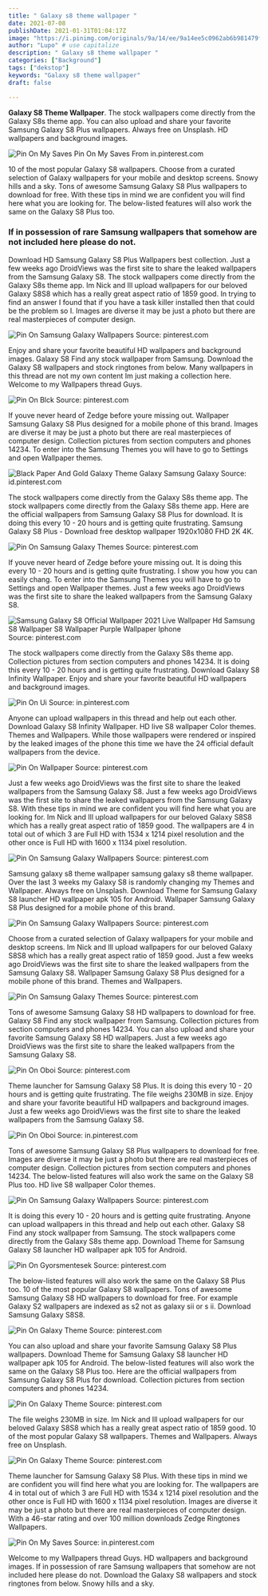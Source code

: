```yaml
---
title: " Galaxy s8 theme wallpaper "
date: 2021-07-08
publishDate: 2021-01-31T01:04:17Z
image: "https://i.pinimg.com/originals/9a/14/ee/9a14ee5c0962ab6b981479fc3309e115.jpg"
author: "Lupo" # use capitalize
description: " Galaxy s8 theme wallpaper "
categories: ["Background"]
tags: ["dekstop"]
keywords: "Galaxy s8 theme wallpaper"
draft: false

---
```



**Galaxy S8 Theme Wallpaper**. The stock wallpapers come directly from the Galaxy S8s theme app. You can also upload and share your favorite Samsung Galaxy S8 Plus wallpapers. Always free on Unsplash. HD wallpapers and background images.

![Pin On My Saves](https://i.pinimg.com/originals/9a/14/ee/9a14ee5c0962ab6b981479fc3309e115.jpg "Pin On My Saves")
Pin On My Saves From in.pinterest.com


10 of the most popular Galaxy S8 wallpapers. Choose from a curated selection of Galaxy wallpapers for your mobile and desktop screens. Snowy hills and a sky. Tons of awesome Samsung Galaxy S8 Plus wallpapers to download for free. With these tips in mind we are confident you will find here what you are looking for. The below-listed features will also work the same on the Galaxy S8 Plus too.

### If in possession of rare Samsung wallpapers that somehow are not included here please do not.

Download HD Samsung Galaxy S8 Plus Wallpapers best collection. Just a few weeks ago DroidViews was the first site to share the leaked wallpapers from the Samsung Galaxy S8. The stock wallpapers come directly from the Galaxy S8s theme app. Im Nick and Ill upload wallpapers for our beloved Galaxy S8S8 which has a really great aspect ratio of 1859 good. In trying to find an answer I found that if you have a task killer installed then that could be the problem so I. Images are diverse it may be just a photo but there are real masterpieces of computer design.


![Pin On Samsung Galaxy Wallpapers](https://i.pinimg.com/originals/f0/01/1f/f0011fab48f0e47c0b23dd8a26773717.jpg "Pin On Samsung Galaxy Wallpapers")
Source: pinterest.com

Enjoy and share your favorite beautiful HD wallpapers and background images. Galaxy S8 Find any stock wallpaper from Samsung. Download the Galaxy S8 wallpapers and stock ringtones from below. Many wallpapers in this thread are not my own content Im just making a collection here. Welcome to my Wallpapers thread Guys.

![Pin On Blck](https://i.pinimg.com/originals/4e/c5/2f/4ec52f5f4759516f75c0331656ce1681.jpg "Pin On Blck")
Source: pinterest.com

If youve never heard of Zedge before youre missing out. Wallpaper Samsung Galaxy S8 Plus designed for a mobile phone of this brand. Images are diverse it may be just a photo but there are real masterpieces of computer design. Collection pictures from section computers and phones 14234. To enter into the Samsung Themes you will have to go to Settings and open Wallpaper themes.

![Black Paper And Gold Galaxy Theme Galaxy Samsung Galaxy](https://i.pinimg.com/originals/c1/7c/8b/c17c8b7877a7d54648e33b4a593f1c39.jpg "Black Paper And Gold Galaxy Theme Galaxy Samsung Galaxy")
Source: id.pinterest.com

The stock wallpapers come directly from the Galaxy S8s theme app. The stock wallpapers come directly from the Galaxy S8s theme app. Here are the official wallpapers from Samsung Galaxy S8 Plus for download. It is doing this every 10 - 20 hours and is getting quite frustrating. Samsung Galaxy S8 Plus - Download free desktop wallpaper 1920x1080 FHD 2K 4K.

![Pin On Samsung Galaxy Themes](https://i.pinimg.com/originals/d2/19/b1/d219b183c491e4d42afae51b6cfa54ea.jpg "Pin On Samsung Galaxy Themes")
Source: pinterest.com

If youve never heard of Zedge before youre missing out. It is doing this every 10 - 20 hours and is getting quite frustrating. I show you how you can easily chang. To enter into the Samsung Themes you will have to go to Settings and open Wallpaper themes. Just a few weeks ago DroidViews was the first site to share the leaked wallpapers from the Samsung Galaxy S8.

![Samsung Galaxy S8 Official Wallpaper 2021 Live Wallpaper Hd Samsung S8 Wallpaper S8 Wallpaper Purple Wallpaper Iphone](https://i.pinimg.com/originals/f2/7a/86/f27a8610c4022840a17524ab1c05cf49.jpg "Samsung Galaxy S8 Official Wallpaper 2021 Live Wallpaper Hd Samsung S8 Wallpaper S8 Wallpaper Purple Wallpaper Iphone")
Source: pinterest.com

The stock wallpapers come directly from the Galaxy S8s theme app. Collection pictures from section computers and phones 14234. It is doing this every 10 - 20 hours and is getting quite frustrating. Download Galaxy S8 Infinity Wallpaper. Enjoy and share your favorite beautiful HD wallpapers and background images.

![Pin On Ui](https://i.pinimg.com/originals/82/e5/9d/82e59d930bb2baa8d15cd6b793842b70.jpg "Pin On Ui")
Source: in.pinterest.com

Anyone can upload wallpapers in this thread and help out each other. Download Galaxy S8 Infinity Wallpaper. HD live S8 wallpaper Color themes. Themes and Wallpapers. While those wallpapers were rendered or inspired by the leaked images of the phone this time we have the 24 official default wallpapers from the device.

![Pin On Wallpaper](https://i.pinimg.com/736x/c2/c1/26/c2c1263064b4469a45174f98ef78d362.jpg "Pin On Wallpaper")
Source: pinterest.com

Just a few weeks ago DroidViews was the first site to share the leaked wallpapers from the Samsung Galaxy S8. Just a few weeks ago DroidViews was the first site to share the leaked wallpapers from the Samsung Galaxy S8. With these tips in mind we are confident you will find here what you are looking for. Im Nick and Ill upload wallpapers for our beloved Galaxy S8S8 which has a really great aspect ratio of 1859 good. The wallpapers are 4 in total out of which 3 are Full HD with 1534 x 1214 pixel resolution and the other once is Full HD with 1600 x 1134 pixel resolution.

![Pin On Samsung Galaxy Wallpapers](https://i.pinimg.com/originals/78/75/6b/78756b67a690d00ac27c1533f6dda9d8.jpg "Pin On Samsung Galaxy Wallpapers")
Source: pinterest.com

Samsung galaxy s8 theme wallpaper samsung galaxy s8 theme wallpaper. Over the last 3 weeks my Galaxy S8 is randomly changing my Themes and Wallpaper. Always free on Unsplash. Download Theme for Samsung Galaxy S8 launcher HD wallpaper apk 105 for Android. Wallpaper Samsung Galaxy S8 Plus designed for a mobile phone of this brand.

![Pin On Samsung Galaxy Wallpapers](https://i.pinimg.com/originals/f8/5b/f2/f85bf20be55a556021c5c1f28e92f8c5.jpg "Pin On Samsung Galaxy Wallpapers")
Source: pinterest.com

Choose from a curated selection of Galaxy wallpapers for your mobile and desktop screens. Im Nick and Ill upload wallpapers for our beloved Galaxy S8S8 which has a really great aspect ratio of 1859 good. Just a few weeks ago DroidViews was the first site to share the leaked wallpapers from the Samsung Galaxy S8. Wallpaper Samsung Galaxy S8 Plus designed for a mobile phone of this brand. Themes and Wallpapers.

![Pin On Samsung Galaxy Themes](https://i.pinimg.com/originals/f1/f3/2c/f1f32c980e0b7bcd47d758ccc84fb049.jpg "Pin On Samsung Galaxy Themes")
Source: pinterest.com

Tons of awesome Samsung Galaxy S8 HD wallpapers to download for free. Galaxy S8 Find any stock wallpaper from Samsung. Collection pictures from section computers and phones 14234. You can also upload and share your favorite Samsung Galaxy S8 HD wallpapers. Just a few weeks ago DroidViews was the first site to share the leaked wallpapers from the Samsung Galaxy S8.

![Pin On Oboi](https://i.pinimg.com/originals/5f/8d/1b/5f8d1b7d0b3dcdcb4bc6902b42dfecdb.jpg "Pin On Oboi")
Source: pinterest.com

Theme launcher for Samsung Galaxy S8 Plus. It is doing this every 10 - 20 hours and is getting quite frustrating. The file weighs 230MB in size. Enjoy and share your favorite beautiful HD wallpapers and background images. Just a few weeks ago DroidViews was the first site to share the leaked wallpapers from the Samsung Galaxy S8.

![Pin On Oboi](https://i.pinimg.com/736x/02/77/d6/0277d6e677557b20c24fc2b88a67ee68.jpg "Pin On Oboi")
Source: in.pinterest.com

Tons of awesome Samsung Galaxy S8 Plus wallpapers to download for free. Images are diverse it may be just a photo but there are real masterpieces of computer design. Collection pictures from section computers and phones 14234. The below-listed features will also work the same on the Galaxy S8 Plus too. HD live S8 wallpaper Color themes.

![Pin On Samsung Galaxy Wallpapers](https://i.pinimg.com/originals/0c/cc/bf/0cccbfd05b3b35e283e4fd5147c38af1.jpg "Pin On Samsung Galaxy Wallpapers")
Source: pinterest.com

It is doing this every 10 - 20 hours and is getting quite frustrating. Anyone can upload wallpapers in this thread and help out each other. Galaxy S8 Find any stock wallpaper from Samsung. The stock wallpapers come directly from the Galaxy S8s theme app. Download Theme for Samsung Galaxy S8 launcher HD wallpaper apk 105 for Android.

![Pin On Gyorsmentesek](https://i.pinimg.com/originals/5c/1c/7f/5c1c7f9db31a5d6e9a87427323efaa9c.jpg "Pin On Gyorsmentesek")
Source: pinterest.com

The below-listed features will also work the same on the Galaxy S8 Plus too. 10 of the most popular Galaxy S8 wallpapers. Tons of awesome Samsung Galaxy S8 HD wallpapers to download for free. For example Galaxy S2 wallpapers are indexed as s2 not as galaxy sii or s ii. Download Samsung Galaxy S8S8.

![Pin On Galaxy Theme](https://i.pinimg.com/originals/c4/b7/6c/c4b76c32c153b7250bc1abf4ff13d3ef.jpg "Pin On Galaxy Theme")
Source: pinterest.com

You can also upload and share your favorite Samsung Galaxy S8 Plus wallpapers. Download Theme for Samsung Galaxy S8 launcher HD wallpaper apk 105 for Android. The below-listed features will also work the same on the Galaxy S8 Plus too. Here are the official wallpapers from Samsung Galaxy S8 Plus for download. Collection pictures from section computers and phones 14234.

![Pin On Galaxy Theme](https://i.pinimg.com/originals/6f/1e/e4/6f1ee4912bfe8bdf0426b111e3f9136f.jpg "Pin On Galaxy Theme")
Source: pinterest.com

The file weighs 230MB in size. Im Nick and Ill upload wallpapers for our beloved Galaxy S8S8 which has a really great aspect ratio of 1859 good. 10 of the most popular Galaxy S8 wallpapers. Themes and Wallpapers. Always free on Unsplash.

![Pin On Galaxy Theme](https://i.pinimg.com/originals/9d/81/c7/9d81c7ad88fc2f7078a69e5885a28009.jpg "Pin On Galaxy Theme")
Source: pinterest.com

Theme launcher for Samsung Galaxy S8 Plus. With these tips in mind we are confident you will find here what you are looking for. The wallpapers are 4 in total out of which 3 are Full HD with 1534 x 1214 pixel resolution and the other once is Full HD with 1600 x 1134 pixel resolution. Images are diverse it may be just a photo but there are real masterpieces of computer design. With a 46-star rating and over 100 million downloads Zedge Ringtones Wallpapers.

![Pin On My Saves](https://i.pinimg.com/originals/9a/14/ee/9a14ee5c0962ab6b981479fc3309e115.jpg "Pin On My Saves")
Source: in.pinterest.com

Welcome to my Wallpapers thread Guys. HD wallpapers and background images. If in possession of rare Samsung wallpapers that somehow are not included here please do not. Download the Galaxy S8 wallpapers and stock ringtones from below. Snowy hills and a sky.

